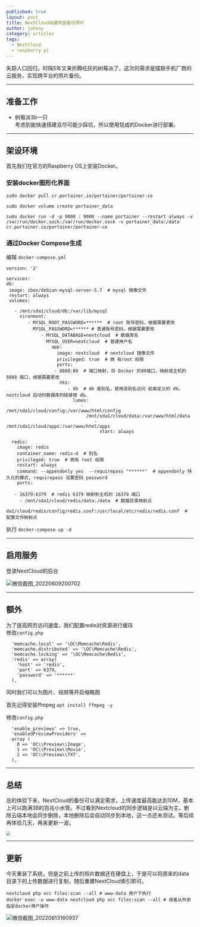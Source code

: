 ```yaml
---
published: true
layout: post
title: NextCloud自建网盘备份照片
author: johnny
category: articles
tags:
  - NextCloud
  - raspberry pi
---
```


失踪人口回归，时隔5年又来折腾吃灰的树莓派了。这次的需求是摆脱手机厂商的云服务，实现跨平台的照片备份。
<!-- more -->  

---------------------------------------

## 准备工作

- 树莓派3b一只  
考虑到能快速搭建且尽可能少踩坑，所以使用现成的Docker进行部署。

---------------------------------------

## 架设环境

首先我们在官方的Raspberry OS上安装Docker。  

### 安装docker图形化界面
```shell
sudo docker pull cr.portainer.io/portainer/portainer-ce

sudo docker volume create portainer_data

sudo docker run -d -p 9000 : 9000 --name portainer --restart always -v /var/run/docker.sock:/var/run/docker.sock -v portainer_data:/data cr.portainer.io/portainer/portainer-ce
```

### 通过Docker Compose生成
编辑 `docker-compose.yml`
```
version: '2'

services:
db:
 image: ibex/debian-mysql-server-5.7  # mysql 镜像文件
 restart: always
 volumes:

   - /mnt/sda1/cloud/db:/var/lib/mysql
     vironment:
        - MYSQL_ROOT_PASSWORD=******  # root 账号密码，根据需要更改 
          MYSQL_PASSWORD=****** # 普通账号密码，根据需要更改 
             - MYSQL_DATABASE=nextcloud  # 数据库名
               MYSQL_USER=nextcloud  # 普通用户名
                 app:
                   image: nextcloud  # nextcloud 镜像文件
                   privileged: true  # 拥 有root 权限
                   ports:
                  - 8888:80  # 端口映射，将 Docker 的80端口，映射成主机的 8888 端口，根据需要更改
                    nks:
                       - db  # db 是别名，使用该别名访问 前面定义的 db。nextcloud 启动时数据库的链接填 db。
                         lumes:
                            - /mnt/sda1/cloud/config:/var/www/html/config
                              /mnt/sda1/cloud/data:/var/www/html/data 
                                 - /mnt/sda1/cloud/apps:/var/www/html/apps
                                   start: always

  redis:
    image: redis  
    container_name: redis-d  # 别名
    privileged: true  # 拥有 root 权限
    restart: always
    command: --appendonly yes  --requirepass "******"  # appendonly 持久化的模式, requirepass 设置密码 password
    ports:

   - 16379:6379  # redis 6379 映射到主机的 16379 端口
     - /mnt/sda1/cloud/redis/data:/data  # 数据目录映射点
       da1/cloud/redis/config/redis.conf:/usr/local/etc/redis/redis.conf  # 配置文件映射点
```
执行 `docker-compose up -d`



---------------------------------------

## 启用服务  

登录NextCloud的后台  

![微信截图_20220609200702](https://md-images-1251991865.cos.ap-chengdu.myqcloud.com/img/%E5%BE%AE%E4%BF%A1%E6%88%AA%E5%9B%BE_20220609200702.png)

---------------------------------------

## 额外  

为了提高网页访问速度，我们配置redis对资源进行缓存  
修改`config.php`
```
  'memcache.local' => '\OC\Memcache\Redis',
  'memcache.distributed' => '\OC\Memcache\Redis',
  'memcache.locking' => '\OC\Memcache\Redis',
  'redis' => array(
    'host' => 'redis',
    'port' => 6379,
    'password' => '******'
  ),
```

同时我们可以为图片、视频等开启缩略图  

首先记得安装ffmpeg `apt install ffmpeg -y`

修改`config.php`

```
  'enable_previews' => true,
  'enabledPreviewProviders' =>
  array (
    0 => 'OC\\Preview\\Image',
    1 => 'OC\\Preview\\Movie',
    2 => 'OC\\Preview\\TXT',
  ),
```

---------------------------------------
## 总结

总的体验下来，NextCloud的备份可以满足需求，上传速度最高能达到10M，基本上可以跑满3B的百兆小水管。不过看到Nextcloud的同步逻辑是以云端为主，删除云端本地会同步删除，本地删除后会自动同步到本地，这一点还未测试。等后续再体验几天，再来更新一波。

<img src="https://md-images-1251991865.cos.ap-chengdu.myqcloud.com/img/image-20220609201103981.png" style="zoom: 67%;" />

---

## 更新

今天重装了系统，但是之前上传的照片数据还在硬盘上，于是可以将原来的data目录下的上传数据进行复制，随后重建NextCloud索引即可。

```
nextcloud php occ files:scan --all # www-data 用户下执行
docker exec -u www-data nextcloud php occ files:scan --all # 或者从外部指定docker用户操作
```

![微信截图_20220613160937](https://md-images-1251991865.cos.ap-chengdu.myqcloud.com/img/%E5%BE%AE%E4%BF%A1%E6%88%AA%E5%9B%BE_20220613160937.png)
